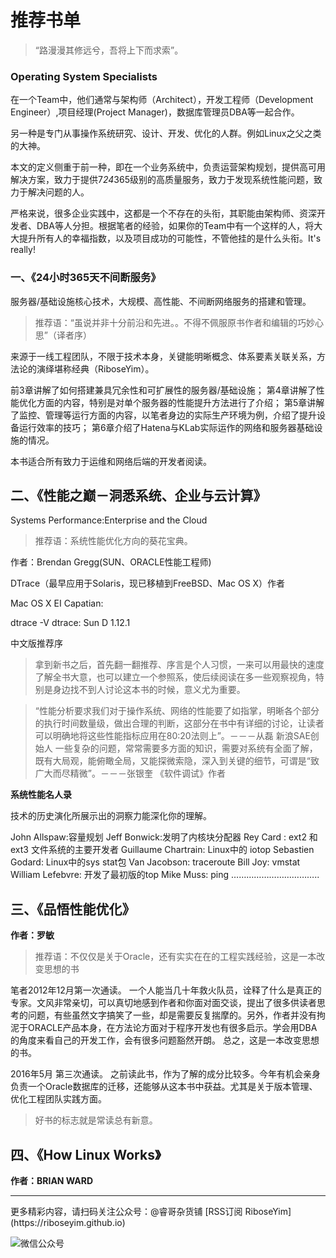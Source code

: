 # 推荐书单

>“路漫漫其修远兮，吾将上下而求索”。

### Operating System Specialists
在一个Team中，他们通常与架构师（Architect），开发工程师（Development Engineer）,项目经理(Project Manager)，数据库管理员DBA等一起合作。

另一种是专门从事操作系统研究、设计、开发、优化的人群。例如Linux之父之类的大神。

本文的定义侧重于前一种，即在一个业务系统中，负责运营架构规划，提供高可用解决方案，致力于提供7*24*365级别的高质量服务，致力于发现系统性能问题，致力于解决问题的人。

严格来说，很多企业实践中，这都是一个不存在的头衔，其职能由架构师、资深开发者、DBA等人分担。根据笔者的经验，如果你的Team中有一个这样的人，将大大提升所有人的幸福指数，以及项目成功的可能性，不管他挂的是什么头衔。It's really!

### 一、《24小时365天不间断服务》

服务器/基础设施核心技术，大规模、高性能、不间断网络服务的搭建和管理。

>推荐语：“虽说并非十分前沿和先进。。不得不佩服原书作者和编辑的巧妙心思”（译者序）

来源于一线工程团队，不限于技术本身，关键能明晰概念、体系要素关联关系，方法论的演绎堪称经典（RiboseYim）。

前3章讲解了如何搭建兼具冗余性和可扩展性的服务器/基础设施；
第4章讲解了性能优化方面的内容，特别是对单个服务器的性能提升方法进行了介绍；
第5章讲解了监控、管理等运行方面的内容，以笔者身边的实际生产环境为例，介绍了提升设备运行效率的技巧；
第6章介绍了Hatena与KLab实际运作的网络和服务器基础设施的情况。

本书适合所有致力于运维和网络后端的开发者阅读。

## 二、《性能之巅－洞悉系统、企业与云计算》

Systems Performance:Enterprise and the Cloud

>推荐语：系统性能优化方向的葵花宝典。

作者：Brendan Gregg(SUN、ORACLE性能工程师)

DTrace（最早应用于Solaris，现已移植到FreeBSD、Mac OS X）作者

Mac OS X EI Capatian:

dtrace -V
dtrace: Sun D 1.12.1


中文版推荐序

>拿到新书之后，首先翻一翻推荐、序言是个人习惯，一来可以用最快的速度了解全书大意，也可以建立一个参照系，使后续阅读在多一些观察视角，特别是身边找不到人讨论这本书的时候，意义尤为重要。

>“性能分析要求我们对于操作系统、网络的性能要了如指掌，明晰各个部分的执行时间数量级，做出合理的判断，这部分在书中有详细的讨论，让读者可以明确地将这些性能指标应用在80:20法则上”。－－－从磊 新浪SAE创始人
一些复杂的问题，常常需要多方面的知识，需要对系统有全面了解，既有大局观，能俯瞰全局，又能探微索隐，深入到关键的细节，可谓是“致广大而尽精微”。－－－张银奎 《软件调试》作者

**系统性能名人录**

技术的历史演化所展示出的洞察力能深化你的理解。

John Allspaw:容量规划
Jeff Bonwick:发明了内核块分配器
Rey Card : ext2 和 ext3 文件系统的主要开发者
Guillaume Chartrain: Linux中的 iotop
Sebastien Godard: Linux中的sys stat包
Van Jacobson: traceroute
Bill Joy: vmstat
William Lefebvre: 开发了最初版的top
Mike Muss: ping
……………………………..


## 三、《品悟性能优化》

**作者：罗敏**

>推荐语：不仅仅是关于Oracle，还有实实在在的工程实践经验，这是一本改变思想的书

笔者2012年12月第一次通读。
一个人能当几十年救火队员，诠释了什么是真正的专家。文风非常亲切，可以真切地感到作者和你面对面交谈，提出了很多供读者思考的问题，有些虽然文字搞笑了一些，却是需要反复揣摩的。另外，作者并没有拘泥于ORACLE产品本身，在方法论方面对于程序开发也有很多启示。学会用DBA的角度来看自己的开发工作，会有很多问题豁然开朗。
总之，这是一本改变思想的书。

2016年5月 第三次通读。
之前读此书，作为了解的成分比较多。今年有机会亲身负责一个Oracle数据库的迁移，还能够从这本书中获益。尤其是关于版本管理、优化工程团队实践方面。

>好书的标志就是常读总有新意。

## 四、《How Linux Works》
**作者：BRIAN WARD**


<hr>
更多精彩内容，请扫码关注公众号：@睿哥杂货铺  
[RSS订阅 RiboseYim](https://riboseyim.github.io)

![微信公众号](http://o8m8ngokc.bkt.clouddn.com/qrcode_for_gh_896dd3dd5255_344.jpg)
